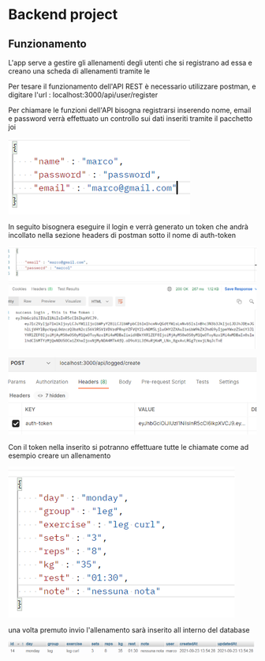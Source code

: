 # Backend project

## Funzionamento 
L'app serve a gestire gli allenamenti degli utenti che si registrano ad essa e creano una scheda di allenamenti tramite le 

Per tesare il funzionamento dell'API REST è necessario utilizzare postman, e digitare l'url : localhost:3000/api/user/register

Per chiamare le funzioni dell'API bisogna registrarsi inserendo nome, email e password verrà effettuato un controllo sui dati inseriti tramite il pacchetto joi

![Scheme](https://github.com/azmi27-12/backend-project/blob/master/screenshoot/register.PNG)

In seguito bisognera eseguire il login e verrà generato un token che andrà incollato nella sezione headers di postman sotto il nome di auth-token

![Scheme](https://github.com/azmi27-12/backend-project/blob/master/screenshoot/login.PNG)

![Scheme](https://github.com/azmi27-12/backend-project/blob/master/screenshoot/jwt.PNG)

Con il token nella inserito si potranno effettuare tutte le chiamate come ad esempio creare un allenamento

![Scheme](https://github.com/azmi27-12/backend-project/blob/master/screenshoot/create.PNG)

una volta premuto invio l'allenamento sarà inserito all interno del database

![Scheme](https://github.com/azmi27-12/backend-project/blob/master/screenshoot/database.PNG)




